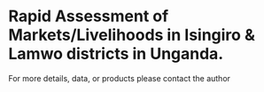 # Rapid Assessment of Markets/Livelihoods in Isingiro & Lamwo districts in Unganda.

For more details, data, or products please contact the author
